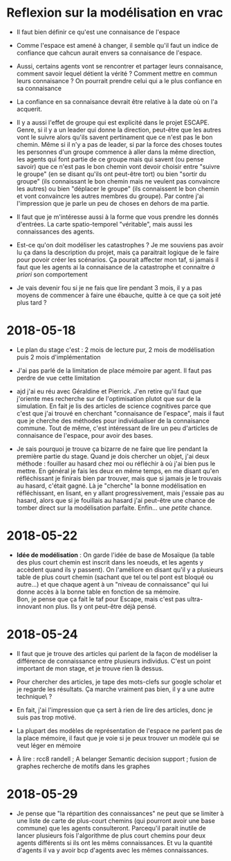 # Reflexion sur la modélisation en vrac

* Il faut bien définir ce qu'est une connaisance de l'espace

* Comme l'espace est amené à changer, il semble qu'il faut un indice de
  confiance que cahcun aurait envers sa connaisance de l'espace.

* Aussi, certains agents vont se rencontrer et partager leurs connaisance,
  comment savoir lequel détient la vérité ? Comment mettre en commun leurs
  connaisance ? On pourrait prendre celui qui a le plus confiance en sa
  connaisance

* La confiance en sa connaisance devrait être relative à la date où on l'a
  acquerit.

* Il y a aussi l'effet de groupe qui est explicité dans le projet ESCAPE.
  Genre, si il y a un leader qui donne la direction, peut-être que les autres
  vont le suivre alors qu'ils savent pertinament que ce n'est pas le bon chemin.
  Même si il n'y a pas de leader, si par la force des choses toutes les
  personnes d'un groupe commence à aller dans la même direction, les agents qui
  font partie de ce groupe mais qui savent (ou pense savoir) que ce n'est pas le
  bon chemin vont devoir choisir entre "suivre le groupe" (en se disant qu'ils
  ont peut-être tort) ou bien "sortir du groupe" (ils connaissant le bon chemin
  mais ne veulent pas convaincre les autres) ou bien "déplacer le groupe" (ils
  connaissent le bon chemin et vont convaincre les autres membres du groupe).
  Par contre j'ai l'impression que je parle un peu de choses en dehors de ma
  partie.

* Il faut que je m'intéresse aussi à la forme que vous prendre les donnés
  d'entrées. La carte spatio-temporel "véritable", mais aussi les connaissances
  des agents.

* Est-ce qu'on doit modéliser les catastrophes ? Je me souviens pas avoir lu ça
  dans la description du projet, mais ça paraitrait logique de le faire pour
  povoir créer les scénarios. Ça pourait affecter mon taf, si jamais il faut que
  les agents ai la connaisance de la catastrophe et connaitre *à priori* son
  comportement

* Je vais devenir fou si je ne fais que lire pendant 3 mois, il y a pas moyens
  de commencer à faire une ébauche, quitte à ce que ça soit jeté plus tard ?

# 2018-05-18

* Le plan du stage c'est : 2 mois de lecture pur, 2 mois de modélisation puis 2
  mois d'implémentation

* J'ai pas parlé de la limitation de place mémoire par agent. Il faut pas perdre
  de vue cette limitation

* ajd j'ai eu réu avec Géraldine et Pierrick. J'en retire qu'il faut que
  j'oriente mes recherche sur de l'optimisation plutot que sur de la simulation.
  En fait je lis des articles de science cognitives parce que c'est que j'ai
  trouvé en cherchant "connaisance de l'espace", mais il faut que je cherche des
  méthodes pour individualiser de la connaisance commune. Tout de même, c'est
  intéressant de lire un peu d'articles de connaisance de l'espace, pour avoir
  des bases.

* Je sais pourquoi je trouve ça bizarre de ne faire que lire pendant la première
  partie du stage. Quand je dois chercher un objet, j'ai deux méthode : fouiller
  au hasard chez moi ou réfléchir à où j'ai bien pus le mettre. En général je
  fais les deux en même temps, en me disant qu'en réfléchissant je finirais bien
  par trouver, mais que si jamais je le trouvais au hasard, c'était gagné. Là je
  "cherche" la bonne modélisation en réfléchissant, en lisant, en y allant
  progressivement, mais j'essaie pas au hasard, alors que si je fouillais au
  hasard j'ai peut-être une chance de tomber direct sur la modélisation
  parfaite. Enfin... une _petite_ chance.

# 2018-05-22

* **Idée de modélisation** : On garde l'idée de base de Mosaïque (la table des
  plus court chemin est inscrit dans les noeuds, et les agents y accèdent quand
  ils y passent). On l'améliore en disant qu'il y a plusieurs table de plus
  court chemin (sachant que tel ou tel pont est bloqué ou autre...) et que
  chaque agent à un "niveau de connaissance" qui lui donne accès à la bonne
  table en fonction de sa mémoire.  
  Bon, je pense que ça fait le taf pour Escape, mais c'est pas ultra-innovant
  non plus. Ils y ont peut-être déjà pensé.

# 2018-05-24

* Il faut que je trouve des articles qui parlent de la façon de modéliser la
  différence de connaissance entre plusieurs individus. C'est un point
  important de mon stage, et je trouve rien là dessus.

* Pour chercher des articles, je tape des mots-clefs sur google scholar et je
  regarde les résultats. Ça marche vraiment pas bien, il y a une autre
  technique\ ?

* En fait, j'ai l'impression que ça sert à rien de lire des articles, donc je
  suis pas trop motivé.

* La plupart des modèles de représentation de l'espace ne parlent pas de la
  place mémoire, il faut que je voie si je peux trouver un modèle qui se veut
  léger en mémoire

* À lire :  rcc8 randell ; A belanger Semantic decision support ; fusion de
  graphes recherche de motifs dans les graphes
  
# 2018-05-29

* Je pense que "la répartition des connaissances" ne peut que se limiter à une
  liste de carte de plus-court chemins (qui pourront avoir une base commune) que
  les agents consulteront. Parcequ'il parait inutile de lancer plusieurs fois
  l'algorithme de plus court chemins pour deux agents différents si ils ont les
  mêms connaissances. Et vu la quantité d'agents il va y avoir bcp d'agents avec
  les mêmes connaissances.
